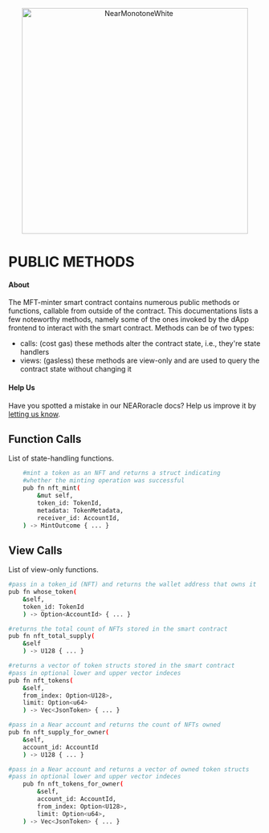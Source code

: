 <p align="center">
  <a href="https://near.org/">
    <img alt="NearMonotoneWhite" src="https://github.com/BalloonBox-Inc/NEARoracle-Oracle/blob/dev/images/monotone-white-bg.png" width="450" />
  </a>
</p>

# PUBLIC METHODS

#### About
The MFT-minter smart contract contains numerous public methods or functions, callable from outside of the contract. This documentations lists a few noteworthy methods, namely some of the ones invoked by the dApp frontend to interact with the smart contract. Methods can be of two types:
 - calls: (cost gas) these methods alter the contract state, i.e., they're state handlers
 - views: (gasless) these methods are view-only and are used to query the contract state without changing it

#### Help Us
Have you spotted a mistake in our NEARoracle docs? Help us improve it by [letting us know](https://www.balloonbox.io/contact).

## Function Calls
List of state-handling functions.
```bash
    #mint a token as an NFT and returns a struct indicating
    #whether the minting operation was successful
    pub fn nft_mint(
        &mut self,
        token_id: TokenId,
        metadata: TokenMetadata,
        receiver_id: AccountId,
    ) -> MintOutcome { ... }
```

## View Calls
List of view-only functions.
```bash
#pass in a token_id (NFT) and returns the wallet address that owns it
pub fn whose_token(
    &self,
    token_id: TokenId
    ) -> Option<AccountId> { ... }

#returns the total count of NFTs stored in the smart contract
pub fn nft_total_supply(
    &self
    ) -> U128 { ... }

#returns a vector of token structs stored in the smart contract
#pass in optional lower and upper vector indeces
pub fn nft_tokens(
    &self,
    from_index: Option<U128>,
    limit: Option<u64>
    ) -> Vec<JsonToken> { ... }

#pass in a Near account and returns the count of NFTs owned
pub fn nft_supply_for_owner(
    &self,
    account_id: AccountId
    ) -> U128 { ... }

#pass in a Near account and returns a vector of owned token structs
#pass in optional lower and upper vector indeces
    pub fn nft_tokens_for_owner(
        &self,
        account_id: AccountId,
        from_index: Option<U128>,
        limit: Option<u64>,
    ) -> Vec<JsonToken> { ... }
```